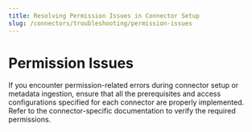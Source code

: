 ```yaml
---
title: Resolving Permission Issues in Connector Setup
slug: /connectors/troubleshooting/permission-issues
---
```


# Permission Issues

If you encounter permission-related errors during connector setup or metadata ingestion, ensure that all the prerequisites and access configurations specified for each connector are properly implemented. Refer to the connector-specific documentation to verify the required permissions.
